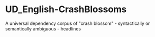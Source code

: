 # UD_English-CrashBlossoms
A universal dependency corpus of "crash blossom" - syntactically or semantically ambiguous - headlines
